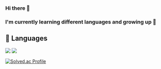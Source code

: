 ### Hi there 👋
### I'm currently learning different languages and growing up 🌱

## 💪 Languages 
<img src="https://img.shields.io/badge/Android-3DDC84?style=flat-square&logo=Android&logoColor=white"/> 
<img src="https://img.shields.io/badge/Android-6DB33F?style=flat-square&logo=Android&logoColor=white"/> 

[![Solved.ac Profile](http://mazassumnida.wtf/api/v2/generate_badge?boj=dlrkgus000)](https://solved.ac/dlrkgus000/)



<!--
**Ga-Long/Ga-Long** is a ✨ _special_ ✨ repository because its `README.md` (this file) appears on your GitHub profile.

Here are some ideas to get you started:

- 🔭 I’m currently working on ...
- 🌱 I’m currently learning ...
- 👯 I’m looking to collaborate on ...
- 🤔 I’m looking for help with ...
- 💬 Ask me about ...
- 📫 How to reach me: ...
- 😄 Pronouns: ...
- ⚡ Fun fact: ...
--> 
